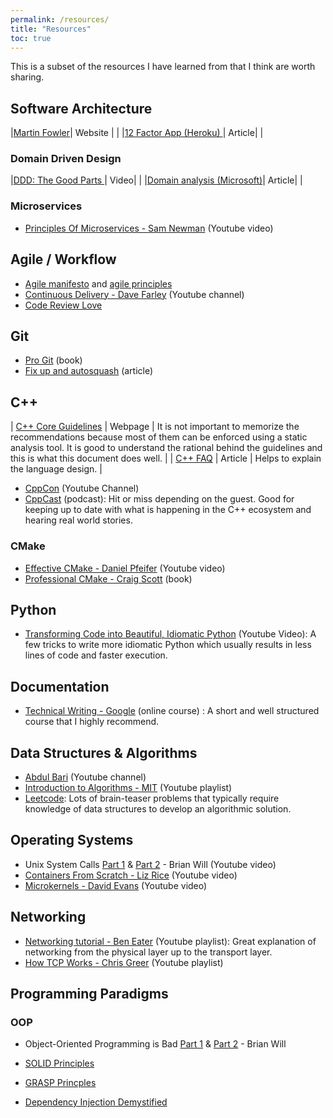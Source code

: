 ```yaml
---
permalink: /resources/
title: "Resources"
toc: true
---
```


This is a subset of the resources I have learned from that I think are worth sharing.

<style>
  table {
    width:100%;
  }
</style>

## Software Architecture

|[Martin Fowler](https://martinfowler.com/architecture/)| Website |  |
|[12 Factor App (Heroku) ](https://12factor.net/)| Article|   |

### Domain Driven Design

|[DDD: The Good Parts ](https://www.youtube.com/watch?v=U6CeaA-Phqo)| Video|  |
|[Domain analysis (Microsoft)](https://docs.microsoft.com/en-us/azure/architecture/microservices/model/domain-analysis)| Article|  |


### Microservices

- [Principles Of Microservices - Sam Newman](https://youtu.be/PFQnNFe27kU) (Youtube video)

## Agile / Workflow

- [Agile manifesto](https://www.agilealliance.org/agile101/the-agile-manifesto/) and [agile principles](https://www.agilealliance.org/agile101/12-principles-behind-the-agile-manifesto/)
- [Continuous Delivery - Dave Farley](https://www.youtube.com/c/ContinuousDelivery/videos?view=0&sort=p&flow=grid) (Youtube channel)
- [Code Review Love](https://mtlynch.io/code-review-love/#4-answer-questions-with-the-code-itself)

## Git

- [Pro Git](https://git-scm.com/book/en/v2) (book)
- [Fix up and autosquash](https://fle.github.io/git-tip-keep-your-branch-clean-with-fixup-and-autosquash.html) (article)

## C++

| [C++ Core Guidelines](https://isocpp.github.io/CppCoreGuidelines/CppCoreGuidelines) | Webpage | It is not important to memorize the recommendations because most of them can be enforced using a static analysis tool. It is good to understand the rational behind the guidelines and this is what this document does well. |
| [C++ FAQ](https://isocpp.org/faq) | Article | Helps to explain the language design. |


- [CppCon](https://www.youtube.com/user/CppCon/videos?view=0&sort=p&flow=grid) (Youtube Channel)
- [CppCast](https://open.spotify.com/show/3NPVzS05lvJLv3ovgF3OAP) (podcast): Hit or miss depending on the guest. Good for keeping up to date with what is happening in the C++ ecosystem and hearing real world stories.

### CMake

- [Effective CMake - Daniel Pfeifer](https://www.youtube.com/watch?v=bsXLMQ6WgIk) (Youtube video)
- [Professional CMake - Craig Scott](https://crascit.com/professional-cmake) (book)

## Python

- [Transforming Code into Beautiful, Idiomatic Python](https://www.youtube.com/watch?v=OSGv2VnC0go&list=WL&index=29&t=1677s0) (Youtube Video): A few tricks to write more idiomatic Python which usually results in less lines of code and faster execution.

## Documentation

- [Technical Writing - Google](https://developers.google.com/tech-writing/overview) (online course) : A short and well structured course that I highly recommend.

## Data Structures & Algorithms

- [Abdul Bari](https://www.youtube.com/channel/UCZCFT11CWBi3MHNlGf019nw/videos?view=0&sort=p&flow=grid) (Youtube channel)
- [Introduction to Algorithms - MIT](https://www.youtube.com/watch?v=HtSuA80QTyo&list=PLUl4u3cNGP61Oq3tWYp6V_F-5jb5L2iHb) (Youtube playlist)
- [Leetcode](https://leetcode.com/problemset/algorithms): Lots of brain-teaser problems that typically require knowledge of data structures to develop an algorithmic solution.

## Operating Systems

- Unix System Calls [Part 1](https://www.youtube.com/watch?v=xHu7qI1gDPA) & [Part 2](https://www.youtube.com/watch?v=2DrjQBL5FMU&t=45s) - Brian Will (Youtube video)
- [Containers From Scratch - Liz Rice](https://www.youtube.com/watch?v=8fi7uSYlOdc) (Youtube video)
- [Microkernels - David Evans](https://youtu.be/UMsscWnM67g) (Youtube video)

## Networking

- [Networking tutorial - Ben Eater](https://www.youtube.com/playlist?list=PLowKtXNTBypH19whXTVoG3oKSuOcw_XeW) (Youtube playlist): Great explanation of networking from the physical layer up to the transport layer.
- [How TCP Works - Chris Greer](https://www.youtube.com/playlist?list=PLW8bTPfXNGdAZIKv-y9v_XLXtEqrPtntm) (Youtube playlist)

## Programming Paradigms

### OOP

- Object-Oriented Programming is Bad [Part 1](https://www.youtube.com/watch?v=QM1iUe6IofM) & [Part 2](https://www.youtube.com/watch?v=IRTfhkiAqPw) - Brian Will

- [SOLID Principles](https://www.digitalocean.com/community/conceptual_articles/s-o-l-i-d-the-first-five-principles-of-object-oriented-design)
- [GRASP Princples](<https://en.wikipedia.org/wiki/GRASP_(object-oriented_design)>)
- [Dependency Injection Demystified](https://www.jamesshore.com/v2/blog/2006/dependency-injection-demystified)
